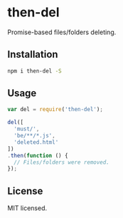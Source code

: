 # then-del

Promise-based files/folders deleting.

## Installation

```sh
npm i then-del -S
```

## Usage

```js
var del = require('then-del');

del([
  'must/',
  'be/**/*.js',
  'deleted.html'
])
.then(function () {
  // Files/folders were removed.
});
```

## License

MIT licensed.
